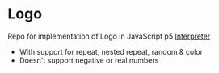 # Logo
Repo for implementation of Logo in JavaScript p5 [Interpreter](https://craftersvk.github.io/Logo/)
* With support for repeat, nested repeat, random & color
* Doesn't support negative or real numbers

